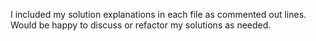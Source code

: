 I included my solution explanations in each file as commented out lines. Would be happy to discuss or refactor my solutions as needed.
